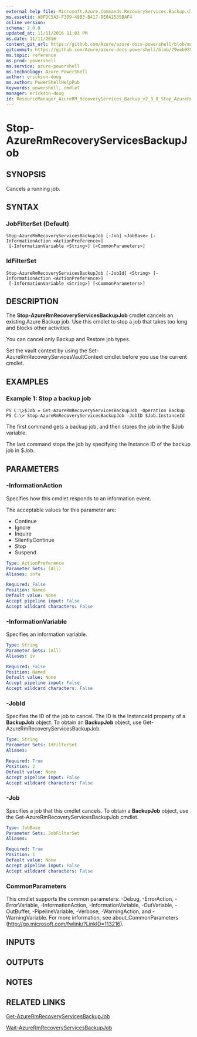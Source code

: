 ```yaml
---
external help file: Microsoft.Azure.Commands.RecoveryServices.Backup.dll-Help.xml
ms.assetid: A8FDC5A3-F309-49B3-B417-8E0A1535BAF4
online version: 
schema: 2.0.0
updated_at: 11/11/2016 11:03 PM
ms.date: 11/11/2016
content_git_url: https://github.com/Azure/azure-docs-powershell/blob/master/azureps-cmdlets-docs/ResourceManager/AzureRM.RecoveryServices.Backup/v2.3.0/Stop-AzureRmRecoveryServicesBackupJob.md
gitcommit: https://github.com/Azure/azure-docs-powershell/blob/79eeb985ea480979357fb4695832a0c3d29a48bf/azureps-cmdlets-docs/ResourceManager/AzureRM.RecoveryServices.Backup/v2.3.0/Stop-AzureRmRecoveryServicesBackupJob.md
ms.topic: reference
ms.prod: powershell
ms.service: azure-powershell
ms.technology: Azure PowerShell
author: erickson-doug
ms.author: PowerShellHelpPub
keywords: powershell, cmdlet
manager: erickson-doug
id: ResourceManager_AzureRM_RecoveryServices_Backup_v2_3_0_Stop_AzureRmRecoveryServicesBackupJob_md
---
```


# Stop-AzureRmRecoveryServicesBackupJob

## SYNOPSIS
Cancels a running job.

## SYNTAX

### JobFilterSet (Default)
```
Stop-AzureRmRecoveryServicesBackupJob [-Job] <JobBase> [-InformationAction <ActionPreference>]
 [-InformationVariable <String>] [<CommonParameters>]
```

### IdFilterSet
```
Stop-AzureRmRecoveryServicesBackupJob [-JobId] <String> [-InformationAction <ActionPreference>]
 [-InformationVariable <String>] [<CommonParameters>]
```

## DESCRIPTION
The **Stop-AzureRmRecoveryServicesBackupJob** cmdlet cancels an existing Azure Backup job.
Use this cmdlet to stop a job that takes too long and blocks other activities.

You can cancel only Backup and Restore job types.

Set the vault context by using the Set-AzureRmRecoveryServicesVaultContext cmdlet before you use the current cmdlet.

## EXAMPLES

### Example 1: Stop a backup job
```
PS C:\>$Job = Get-AzureRmRecoveryServicesBackupJob -Operation Backup
PS C:\> Stop-AzureRmRecoveryServicesBackupJob -JobID $Job.InstanceId
```

The first command gets a backup job, and then stores the job in the $Job variable.

The last command stops the job by specifying the Instance ID of the backup job in $Job.

## PARAMETERS

### -InformationAction
Specifies how this cmdlet responds to an information event.

The acceptable values for this parameter are:

- Continue
- Ignore
- Inquire
- SilentlyContinue
- Stop
- Suspend

```yaml
Type: ActionPreference
Parameter Sets: (All)
Aliases: infa

Required: False
Position: Named
Default value: None
Accept pipeline input: False
Accept wildcard characters: False
```

### -InformationVariable
Specifies an information variable.

```yaml
Type: String
Parameter Sets: (All)
Aliases: iv

Required: False
Position: Named
Default value: None
Accept pipeline input: False
Accept wildcard characters: False
```

### -JobId
Specifies the ID of the job to cancel.
The ID is the InstanceId property of a **BackupJob** object.
To obtain an **BackupJob** object, use Get-AzureRmRecoveryServicesBackupJob.

```yaml
Type: String
Parameter Sets: IdFilterSet
Aliases: 

Required: True
Position: 2
Default value: None
Accept pipeline input: False
Accept wildcard characters: False
```

### -Job
Specifies a job that this cmdlet cancels.
To obtain a **BackupJob** object, use the Get-AzureRmRecoveryServicesBackupJob cmdlet.

```yaml
Type: JobBase
Parameter Sets: JobFilterSet
Aliases: 

Required: True
Position: 1
Default value: None
Accept pipeline input: False
Accept wildcard characters: False
```

### CommonParameters
This cmdlet supports the common parameters: -Debug, -ErrorAction, -ErrorVariable, -InformationAction, -InformationVariable, -OutVariable, -OutBuffer, -PipelineVariable, -Verbose, -WarningAction, and -WarningVariable. For more information, see about_CommonParameters (http://go.microsoft.com/fwlink/?LinkID=113216).

## INPUTS

## OUTPUTS

## NOTES

## RELATED LINKS

[Get-AzureRmRecoveryServicesBackupJob](xref:ResourceManager/AzureRM.RecoveryServices.Backup/v2.3.0/Get-AzureRmRecoveryServicesBackupJob.md)

[Wait-AzureRmRecoveryServicesBackupJob](xref:ResourceManager/AzureRM.RecoveryServices.Backup/v2.3.0/Wait-AzureRmRecoveryServicesBackupJob.md)


